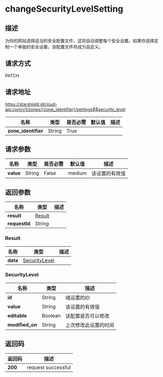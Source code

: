 # changeSecurityLevelSetting


## 描述
为你的网站选择适当的安全配置文件，这将自动调整每个安全设置。如果你选择定制一个单独的安全设置，该配置文件将成为自定义。


## 请求方式
PATCH

## 请求地址
https://starshield.jdcloud-api.com/v1/zones/{zone_identifier}/settings$$security_level

|名称|类型|是否必需|默认值|描述|
|---|---|---|---|---|
|**zone_identifier**|String|True| | |

## 请求参数
|名称|类型|是否必需|默认值|描述|
|---|---|---|---|---|
|**value**|String|False|medium|该设置的有效值|


## 返回参数
|名称|类型|描述|
|---|---|---|
|**result**|[Result](changeSecurityLevelSetting#result)| |
|**requestId**|String| |

### <div id="result">Result</div>
|名称|类型|描述|
|---|---|---|
|**data**|[SecurityLevel](changeSecurityLevelSetting#securitylevel)| |
### <div id="securitylevel">SecurityLevel</div>
|名称|类型|描述|
|---|---|---|
|**id**|String|域设置的ID|
|**value**|String|该设置的有效值|
|**editable**|Boolean|该配置是否可以修改|
|**modified_on**|String|上次修改此设置的时间|

## 返回码
|返回码|描述|
|---|---|
|**200**|request successful|
